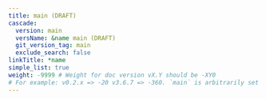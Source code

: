 ```yaml
---
title: main (DRAFT)
cascade:
  version: main
  versName: &name main (DRAFT)
  git_version_tag: main
  exclude_search: false
linkTitle: *name
simple_list: true
weight: -9999 # Weight for doc version vX.Y should be -XY0
# For example: v0.2.x => -20 v3.6.7 => -360. `main` is arbitrarily set to -9999
---
```

